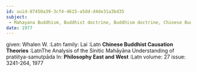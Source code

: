 ```yaml
---
id: uuid-87450a39-3cf4-4615-a5dd-d4de31a3bd35
subject: 
 - Mahayana Buddhism, Buddhist doctrine, Buddhism doctrine, Chinese Buddhism, prtitya-samutpada, dependent co-origination
date: 1977
---
```


given: Whalen W. :Latn
family: Lai :Latn
**Chinese Buddhist Causation Theories** :LatnThe Analysis of the Sinitic Mahāyāna Understanding of pratiitya-samutpāda
In: 
**Philosophy East and West** :Latn
volume: 27
issue: 3241-264, 1977